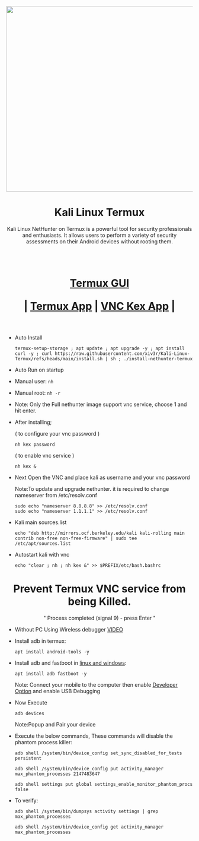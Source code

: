 <img width="1100" height="500" src="https://github.com/xiv3r/Kali-Linux-Termux/blob/main/images.jpeg">

# <h1 align="center"> Kali Linux Termux </h1>
 
<p align="center">Kali Linux NetHunter on Termux is a powerful tool for security professionals and enthusiasts. It allows users to perform a variety of security assessments on their Android devices without rooting them.</p>

<br></br>

<h1 align="center">
  
   [Termux GUI](https://wiki.termux.com/wiki/Graphical_Environment)
   
| [Termux App](https://github.com/termux/termux-app/releases/download/v0.119.0-beta.1/termux-app_v0.119.0-beta.1+apt-android-7-github-debug_universal.apk) 
| [VNC Kex App](https://store.nethunter.com/repo/com.offsec.nethunter.kex_11525001.apk)
|
</h1>

<br>

- Auto Install

      termux-setup-storage ; apt update ; apt upgrade -y ; apt install curl -y ; curl https://raw.githubusercontent.com/xiv3r/Kali-Linux-Termux/refs/heads/main/install.sh | sh ; ./install-nethunter-termux

- Auto Run on startup
- Manual user: `nh`
- Manual root: `nh -r`

 * Note: Only the Full nethunter image support vnc service, choose 1 and hit enter.

- After installing;
      
   ( to configure your vnc password )

      nh kex password 
             
   ( to enable vnc service )

      nh kex &

- Next Open the VNC and place kali as username and your vnc password 


  Note:To update and upgrade nethunter. it is required to change nameserver from /etc/resolv.conf

      sudo echo "nameserver 8.8.8.8" >> /etc/resolv.conf
      sudo echo "nameserver 1.1.1.1" >> /etc/resolv.conf

- Kali main sources.list

      echo "deb http://mirrors.ocf.berkeley.edu/kali kali-rolling main contrib non-free non-free-firmware" | sudo tee /etc/apt/sources.list

 - Autostart kali with vnc
 
       echo "clear ; nh ; nh kex &" >> $PREFIX/etc/bash.bashrc
   
     
 ### <h1 align="center">Prevent Termux VNC service from being Killed.</h1> 
 <p align="center"> " Process completed (signal 9) - press Enter " </p>


- Without PC Using Wireless debugger [VIDEO](https://www.youtube.com/watch?v=vK1Jx9ydi5c)


- Install adb in termux:

      apt install android-tools -y

- Install adb and fastboot in [linux and windows](https://developer.android.com/tools/adb#:~:text=To%20use%20adb%20with%20a,connect%20your%20device%20with%20USB.):

      apt install adb fastboot -y

  Note: Connect your mobile to the computer then enable [Developer Option](https://www.digitaltrends.com/mobile/how-to-get-developer-options-on-android/) and enable USB Debugging
  
- Now Execute

      adb devices

  Note:Popup and Pair your device  
- Execute the below commands, These commands will disable the phantom process killer:
  
      adb shell /system/bin/device_config set_sync_disabled_for_tests persistent

      adb shell /system/bin/device_config put activity_manager max_phantom_processes 2147483647
      
      adb shell settings put global settings_enable_monitor_phantom_procs false

- To verify:

      adb shell /system/bin/dumpsys activity settings | grep max_phantom_processes

      adb shell /system/bin/device_config get activity_manager max_phantom_processes
